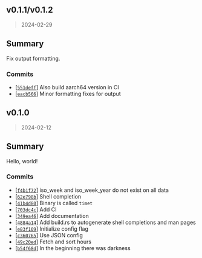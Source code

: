 ## v0.1.1/v0.1.2
> 2024-02-29

## Summary

Fix output formatting.

### Commits
- [[`551deff`](https://github.com/sondr3/timet-rs/commit/551deff)] Also build aarch64 version in CI
- [[`eacb566`](https://github.com/sondr3/timet-rs/commit/eacb566)] Minor formatting fixes for output

## v0.1.0
> 2024-02-12

## Summary

Hello, world!

### Commits
- [[`f4b1f72`](https://github.com/sondr3/timet-rs/commit/f4b1f72)] iso_week and iso_week_year do not exist on all data
- [[`62e798b`](https://github.com/sondr3/timet-rs/commit/62e798b)] Shell completion
- [[`41b4d80`](https://github.com/sondr3/timet-rs/commit/41b4d80)] Binary is called `timet`
- [[`703dc4c`](https://github.com/sondr3/timet-rs/commit/703dc4c)] Add CI
- [[`349ea46`](https://github.com/sondr3/timet-rs/commit/349ea46)] Add documentation
- [[`4884a14`](https://github.com/sondr3/timet-rs/commit/4884a14)] Add build.rs to autogenerate shell completions and man pages
- [[`e83f109`](https://github.com/sondr3/timet-rs/commit/e83f109)] Initialize config flag
- [[`c360765`](https://github.com/sondr3/timet-rs/commit/c360765)] Use JSON config
- [[`49c20ed`](https://github.com/sondr3/timet-rs/commit/49c20ed)] Fetch and sort hours
- [[`b54f68d`](https://github.com/sondr3/timet-rs/commit/b54f68d)] In the beginning there was darkness
